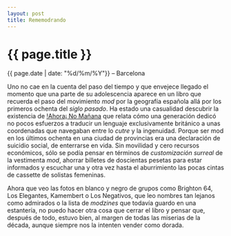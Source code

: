 ```yaml
---
layout: post
title: Rememodrando
---
```


{{ page.title }}
================

{{ page.date | date: "%d/%m/%Y"}} &ndash; Barcelona

Uno no cae en la cuenta del paso del tiempo y que envejece llegado el momento que una parte de su adolescencia aparece en un libro que recuerda el paso del movimiento *mod* por la geografía española allá por los primeros ochenta del *siglo pasado*. Ha estado una casualidad descubrir la existencia de [!Ahora¡ No Mañana](http://modsnuevaola.es.tl/Inicio.htm) que relata cómo una generación dedicó no pocos esfuerzos a traducir un lenguaje exclusivamente británico a unas coordenadas que navegaban entre lo *cutre* y la ingenuidad. Porque ser mod en los últimos ochenta en una ciudad de provincias era una declaración de suicidio social, de enterrarse en vida. Sin movilidad y cero recursos económicos, sólo se podía pensar en términos de *customización surreal* de la vestimenta *mod*, ahorrar billetes de doscientas pesetas para estar informados y escuchar una y otra vez hasta el aburrimiento las pocas cintas de cassette de solistas femeninas. 

Ahora que veo las fotos en blanco y negro de grupos como Brighton 64, Los Elegantes, Kamembert o Los Negativos, que leo nombres tan lejanos como admirados o la lista de *modzines* que todavía guardo en una estantería, no puedo hacer otra cosa que cerrar el libro y pensar que, después de todo, estuvo bien, al margen de todas las miserias de la década, aunque siempre nos la intenten vender como dorada.
